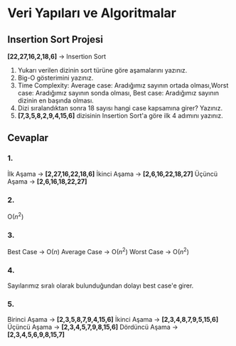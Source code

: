 # Veri Yapıları ve Algoritmalar


## Insertion Sort Projesi

**[22,27,16,2,18,6]**  -> Insertion Sort

1.  Yukarı verilen dizinin sort türüne göre aşamalarını yazınız.
2.  Big-O gösterimini yazınız.
3.  Time Complexity: Average case: Aradığımız sayının ortada olması,Worst case: Aradığımız sayının sonda olması, Best case: Aradığımız sayının dizinin en başında olması.
4.  Dizi sıralandıktan sonra 18 sayısı hangi case kapsamına girer? Yazınız.
5. **[7,3,5,8,2,9,4,15,6]** dizisinin Insertion Sort'a göre ilk 4 adımını yazınız.

## Cevaplar
### 1.
 İlk Aşama -> **[2,27,16,22,18,6]**
 İkinci Aşama -> **[2,6,16,22,18,27]**
 Üçüncü Aşama -> **[2,6,16,18,22,27]**
 
 
### 2. 
 O$(n^2)$

### 3.
Best Case -> O$(n)$
Average Case ->  O$(n^2)$
Worst Case -> O$(n^2)$

### 4.
Sayılarımız sıralı olarak bulunduğundan dolayı best case'e girer.

### 5.
Birinci Aşama -> **[2,3,5,8,7,9,4,15,6]**
İkinci Aşama -> **[2,3,4,8,7,9,5,15,6]**
Üçüncü Aşama -> **[2,3,4,5,7,9,8,15,6]**
Dördüncü Aşama -> **[2,3,4,5,6,9,8,15,7]**
